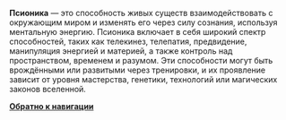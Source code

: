 **Псионика** — это способность живых существ взаимодействовать с окружающим миром и изменять его через силу сознания, используя ментальную энергию. Псионика включает в себя широкий спектр способностей, таких как телекинез, телепатия, предвидение, манипуляция энергией и материей, а также контроль над пространством, временем и разумом. Эти способности могут быть врождёнными или развитыми через тренировки, и их проявление зависит от уровня мастерства, генетики, технологий или магических законов вселенной.

[**Обратно к навигации**](/Frontier_main/Psyonics/Psyonics-navigation)